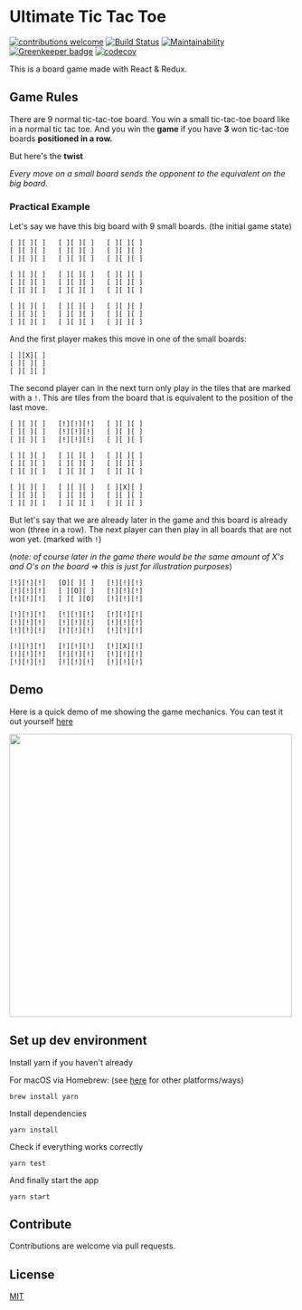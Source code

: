 # Ultimate Tic Tac Toe

[![contributions welcome](https://img.shields.io/badge/contributions-welcome-brightgreen.svg?style=flat)](https://github.com/maracuja-juice/ultimate-tic-tac-react/issues)
[![Build Status](https://travis-ci.org/maracuja-juice/ultimate-tic-tac-react.svg?branch=master)](https://travis-ci.org/maracuja-juice/ultimate-tic-tac-react)
[![Maintainability](https://api.codeclimate.com/v1/badges/563d045ede94fda03570/maintainability)](https://codeclimate.com/github/maracuja-juice/ultimate-tic-tac-react/maintainability)
[![Greenkeeper badge](https://badges.greenkeeper.io/maracuja-juice/ultimate-tic-tac-react.svg)](https://greenkeeper.io/)
[![codecov](https://codecov.io/gh/maracuja-juice/ultimate-tic-tac-react/branch/master/graph/badge.svg)](https://codecov.io/gh/maracuja-juice/ultimate-tic-tac-react)

This is a board game made with React & Redux. 

## Game Rules
There are 9 normal tic-tac-toe board. You win a small tic-tac-toe board like in a normal tic tac toe. And you win the **game** if you have **3** won tic-tac-toe boards **positioned in a row.** 

But here's the **twist**

_Every move on a small board sends the opponent to the equivalent on the big board._

### Practical Example
Let's say we have this big board with 9 small boards. (the initial game state)

```
[ ][ ][ ]   [ ][ ][ ]   [ ][ ][ ]
[ ][ ][ ]   [ ][ ][ ]   [ ][ ][ ]
[ ][ ][ ]   [ ][ ][ ]   [ ][ ][ ]

[ ][ ][ ]   [ ][ ][ ]   [ ][ ][ ]
[ ][ ][ ]   [ ][ ][ ]   [ ][ ][ ]
[ ][ ][ ]   [ ][ ][ ]   [ ][ ][ ]

[ ][ ][ ]   [ ][ ][ ]   [ ][ ][ ]
[ ][ ][ ]   [ ][ ][ ]   [ ][ ][ ]
[ ][ ][ ]   [ ][ ][ ]   [ ][ ][ ]
```
And the first player makes this move in one of the small boards:
```
[ ][X][ ]
[ ][ ][ ]
[ ][ ][ ]
```
The second player can in the next turn only play in the tiles that are marked with a `!`. This are tiles from the board that is equivalent to the position of the last move. 
```
[ ][ ][ ]   [!][!][!]   [ ][ ][ ]
[ ][ ][ ]   [!][!][!]   [ ][ ][ ]
[ ][ ][ ]   [!][!][!]   [ ][ ][ ]

[ ][ ][ ]   [ ][ ][ ]   [ ][ ][ ]
[ ][ ][ ]   [ ][ ][ ]   [ ][ ][ ]
[ ][ ][ ]   [ ][ ][ ]   [ ][ ][ ]

[ ][ ][ ]   [ ][ ][ ]   [ ][X][ ]
[ ][ ][ ]   [ ][ ][ ]   [ ][ ][ ]
[ ][ ][ ]   [ ][ ][ ]   [ ][ ][ ]
```

But let's say that we are already later in the game and this board is already won (three in a row). The next player can then play in all boards that are not won yet. (marked with `!`)

(_note: of course later in the game there would be the same amount of X's and O's on the board => this is just for illustration purposes_)
```
[!][!][!]   [O][ ][ ]   [!][!][!]
[!][!][!]   [ ][O][ ]   [!][!][!]
[!][!][!]   [ ][ ][O]   [!][!][!]

[!][!][!]   [!][!][!]   [!][!][!]
[!][!][!]   [!][!][!]   [!][!][!]
[!][!][!]   [!][!][!]   [!][!][!]

[!][!][!]   [!][!][!]   [!][X][!]
[!][!][!]   [!][!][!]   [!][!][!]
[!][!][!]   [!][!][!]   [!][!][!]
```

## Demo

Here is a quick demo of me showing the game mechanics.
You can test it out yourself [here](https://maracuja-juice.github.io/ultimate-tic-tac-react/)

<img src="https://user-images.githubusercontent.com/16801528/37793352-bb6eefd8-2e0e-11e8-8b0c-5d94e9b2b727.gif" width="500">

## Set up dev environment

Install yarn if you haven't already

For macOS via Homebrew: (see [here](https://yarnpkg.com/en/docs/install) for other platforms/ways)
```
brew install yarn
```

Install dependencies
```
yarn install
```

Check if everything works correctly 
```
yarn test
```

And finally start the app
```
yarn start
```

## Contribute

Contributions are welcome via pull requests.

## License
[MIT](https://tldrlegal.com/license/mit-license)
